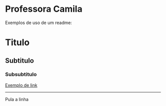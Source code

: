 # Professora Camila

Exemplos de uso de um readme:
# Titulo
## Subtitulo
### Subsubtitulo

[Exemplo de link](https://github.com)

---
Pula a linha